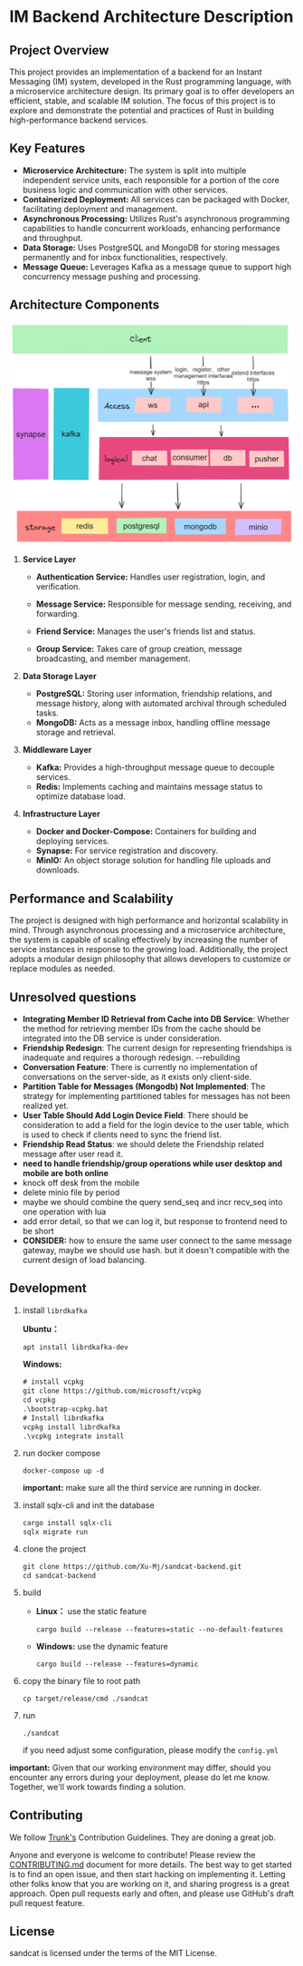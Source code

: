 # IM Backend Architecture Description

## Project Overview

This project provides an implementation of a backend for an Instant Messaging (IM) system, developed in the Rust programming language, with a microservice architecture design. Its primary goal is to offer developers an efficient, stable, and scalable IM solution. The focus of this project is to explore and demonstrate the potential and practices of Rust in building high-performance backend services.

## Key Features

- **Microservice Architecture:** The system is split into multiple independent service units, each responsible for a portion of the core business logic and communication with other services.
- **Containerized Deployment:** All services can be packaged with Docker, facilitating deployment and management.
- **Asynchronous Processing:** Utilizes Rust's asynchronous programming capabilities to handle concurrent workloads, enhancing performance and throughput.
- **Data Storage:** Uses PostgreSQL and MongoDB for storing messages permanently and for inbox functionalities, respectively.
- **Message Queue:** Leverages Kafka as a message queue to support high concurrency message pushing and processing.

## Architecture Components

![architecture](rfcs/images/framework-english.png)

1. **Service Layer**

   - **Authentication Service:** Handles user registration, login, and verification.
   - **Message Service:** Responsible for message sending, receiving, and forwarding.
   - **Friend Service:** Manages the user's friends list and status.

   - **Group Service:** Takes care of group creation, message broadcasting, and member management.

2. **Data Storage Layer**

   - **PostgreSQL:** Storing user information, friendship relations, and message history, along with automated archival through scheduled tasks.
   - **MongoDB:** Acts as a message inbox, handling offline message storage and retrieval.

3. **Middleware Layer**

   - **Kafka:** Provides a high-throughput message queue to decouple services.
   - **Redis:** Implements caching and maintains message status to optimize database load.

4. **Infrastructure Layer**

   - **Docker and Docker-Compose:** Containers for building and deploying services.
   - **Synapse:** For service registration and discovery.
   - **MinIO:** An object storage solution for handling file uploads and downloads.

## Performance and Scalability

   The project is designed with high performance and horizontal scalability in mind. Through asynchronous processing and a microservice architecture, the system is capable of scaling effectively by increasing the number of service instances in response to the growing load. Additionally, the project adopts a modular design philosophy that allows developers to customize or replace modules as needed.

## Unresolved questions

- **Integrating Member ID Retrieval from Cache into DB Service**: Whether the method for retrieving member IDs from the cache should be integrated into the DB service is under consideration.
- **Friendship Redesign**: The current design for representing friendships is inadequate and requires a thorough redesign. --rebuilding
- **Conversation Feature**: There is currently no implementation of conversations on the server-side, as it exists only client-side.
- **Partition Table for Messages (Mongodb) Not Implemented**: The strategy for implementing partitioned tables for messages has not been realized yet.
- **User Table Should Add Login Device Field**: There should be consideration to add a field for the login device to the user table, which is used to check if clients need to sync the friend list.
- **Friendship Read Status**: we should delete the Friendship related message after user read it.
- **need to handle friendship/group operations while user desktop and mobile are both online**
- knock off desk from the mobile
- delete minio file by period
- maybe we should combine the query send_seq and incr recv_seq into one operation with lua
- add error detail, so that we can log it, but response to frontend need to be short
- **CONSIDER:** how to ensure the same user connect to the same message gateway, maybe we should use hash. but it doesn't compatible with the current design of load balancing.

## Development

1. install `librdkafka`

   **Ubuntu：**

   ```shell
   apt install librdkafka-dev
   ```

   **Windows:**

   ```shell
   # install vcpkg
   git clone https://github.com/microsoft/vcpkg
   cd vcpkg
   .\bootstrap-vcpkg.bat
   # Install librdkafka
   vcpkg install librdkafka
   .\vcpkg integrate install
   ```

2. run docker compose

   ```shell
   docker-compose up -d
   ```

   **important:** make sure all the third service are running in docker.

3. install sqlx-cli and init the database

   ```shell
   cargo install sqlx-cli
   sqlx migrate run
   ```

4. clone the project

   ```shell
   git clone https://github.com/Xu-Mj/sandcat-backend.git
   cd sandcat-backend
   ```

5. build

   - **Linux：** use the static feature

     ```shell
     cargo build --release --features=static --no-default-features
     ```

   - **Windows:** use the dynamic feature

     ```shell
     cargo build --release --features=dynamic
     ```

6. copy the binary file to root path

   ```shell
   cp target/release/cmd ./sandcat
   ```

7. run

   ```shell
   ./sandcat
   ```

   if you need adjust some configuration, please modify the `config.yml`

**important:** Given that our working environment may differ, should you encounter any errors during your deployment, please do let me know. Together, we'll work towards finding a solution.

## Contributing

We follow [Trunk's](https://github.com/trunk-rs/trunk.git) Contribution Guidelines. They are doning a great job.

Anyone and everyone is welcome to contribute! Please review the [CONTRIBUTING.md](./CONTRIBUTING.md) document for more details. The best way to get started is to find an open issue, and then start hacking on implementing it. Letting other folks know that you are working on it, and sharing progress is a great approach. Open pull requests early and often, and please use GitHub's draft pull request feature.

## License

sandcat is licensed under the terms of the MIT License.

